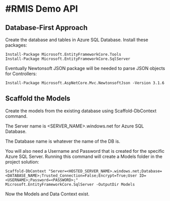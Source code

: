 #RMIS Demo API
=====================

Database-First Approach
------------------------
Create the database and tables in Azure SQL Database.
Install these packages:
```
Install-Package Microsoft.EntityFrameworkCore.Tools
Install-Package Microsoft.EntityFrameworkCore.SqlServer
```
Eventually Newtonsoft JSON package will be needed to parse JSON objects for Controllers:
```
Install-Package Microsoft.AspNetCore.Mvc.NewtonsoftJson -Version 3.1.6
```

Scaffold the Models
-----------------------
Create the models from the existing database using Scaffold-DbContext command.

The Server name is <SERVER_NAME>.windows.net for Azure SQL Database.

The Database name is whatever the name of the DB is.

You will also need a Username and Password that is created for the specific Azure SQL Server.
Running this command will create a Models folder in the project solution:
```
Scaffold-DbContext "Server=<HOSTED_SERVER_NAME>.windows.net;Database=<DATABASE_NAME>;Trusted_Connection=False;Encrypt=True;User ID=<USERNAME>;Password=<PASSWORD>;" Microsoft.EntityFrameworkCore.SqlServer -OutputDir Models
```
Now the Models and Data Context exist.

